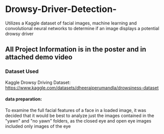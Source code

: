 # Drowsy-Driver-Detection-
Utilizes a Kaggle dataset of facial images, machine learning and convolutional neural networks to determine if an image displays a potential drowsy driver

## All Project Information is in the poster and in attached demo video
### Dataset Used
Kaggle Drowsy Driving Dataset: https://www.kaggle.com/datasets/dheerajperumandla/drowsiness-dataset

#### data preparation:
To examine the full facial features of a face in a loaded image, it was decided that it would be best to analyze just the images contained 
in the "yawn" and "no yawn" folders, as the closed eye and open eye images included only images of the eye
